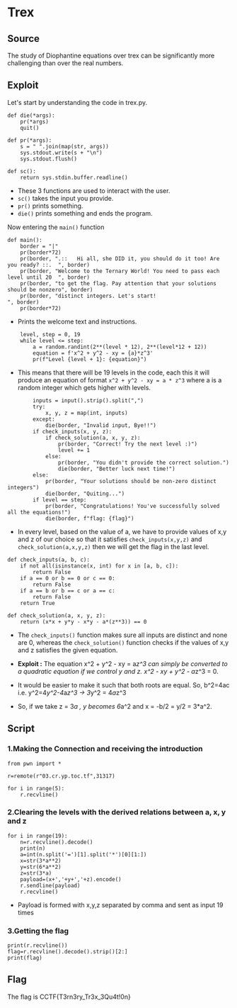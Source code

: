 # Trex

## Source

The study of Diophantine equations over trex can be significantly more challenging than over the real numbers.

## Exploit

Let's start by understanding the code in trex.py.

```
def die(*args):
	pr(*args)
	quit()

def pr(*args):
	s = " ".join(map(str, args))
	sys.stdout.write(s + "\n")
	sys.stdout.flush()

def sc():
	return sys.stdin.buffer.readline()
```

- These 3 functions are used to interact with the user.
- `sc()` takes the input you provide.
- `pr()` prints something.
- `die()` prints something and ends the program.

Now entering the `main()` function
```
def main():
	border = "|"
	pr(border*72)
	pr(border, ".::   Hi all, she DID it, you should do it too! Are you ready? ::.  ", border)
	pr(border, "Welcome to the Ternary World! You need to pass each level until 20  ", border)
	pr(border, "to get the flag. Pay attention that your solutions should be nonzero", border)
	pr(border, "distinct integers. Let's start!                                     ", border)
	pr(border*72)
```
- Prints the welcome text and instructions.

```
	level, step = 0, 19
	while level <= step:
		a = random.randint(2**(level * 12), 2**(level*12 + 12))
		equation = f'x^2 + y^2 - xy = {a}*z^3'
		pr(f"Level {level + 1}: {equation}")
```
- This means that there will be 19 levels in the code, each this it will produce an equation of format `x^2 + y^2 - xy = a * z^3` where a is a random integer which gets higher with levels.

```
		inputs = input().strip().split(",")
		try:
			x, y, z = map(int, inputs)
		except:
			die(border, "Invalid input, Bye!!")
		if check_inputs(x, y, z):
			if check_solution(a, x, y, z):
				pr(border, "Correct! Try the next level :)")
				level += 1
			else:
				pr(border, "You didn't provide the correct solution.")
				die(border, "Better luck next time!")			
		else:
			pr(border, "Your solutions should be non-zero distinct integers")
			die(border, "Quiting...")
		if level == step:
			pr(border, "Congratulations! You've successfully solved all the equations!")
			die(border, f"flag: {flag}")
```
- In every level, based on the value of a, we have to provide values of x,y and z of our choice so that it satisfies `check_inputs(x,y,z)` and `check_solution(a,x,y,z)` then we will get the flag in the last level.

```
def check_inputs(a, b, c):
	if not all(isinstance(x, int) for x in [a, b, c]):
		return False
	if a == 0 or b == 0 or c == 0:
		return False
	if a == b or b == c or a == c:
		return False
	return True

def check_solution(a, x, y, z):
	return (x*x + y*y - x*y - a*(z**3)) == 0
```
- The `check_inputs()` function makes sure all inputs are distinct and none are 0, whereas the `check_solution()` function checks if the values of x,y and z satisfies the given equation.

- **Exploit :** The equation x^2 + y^2 - xy = a*z^3 can simply be converted to a quadratic equation if we control y and z. x^2 - xy + y^2 - a*z^3 = 0.
- It would be easier to make it such that both roots are equal. So, b^2=4ac i.e. y^2=4*y^2-4*a*z^3 -> 3*y^2 = 4*a*z^3
- So, if we take z = 3*a , y becomes 6*a^2 and x = -b/2 = y/2 = 3*a^2.

## Script

### 1.Making the Connection and receiving the introduction
```
from pwn import *

r=remote(r"03.cr.yp.toc.tf",31317)

for i in range(5):
    r.recvline()
```

### 2.Clearing the levels with the derived relations between a, x, y and z
```
for i in range(19):
    n=r.recvline().decode()
    print(n)
    a=int(n.split('=')[1].split('*')[0][1:])
    x=str(3*a**2)
    y=str(6*a**2)
    z=str(3*a)
    payload=(x+','+y+','+z).encode()
    r.sendline(payload)
    r.recvline()
```
- Payload is formed with x,y,z separated by comma and sent as input 19 times

### 3.Getting the flag
```
print(r.recvline())
flag=r.recvline().decode().strip()[2:]
print(flag)
```

## Flag

The flag is CCTF{T3rn3ry_Tr3x_3Qu4t!0n}